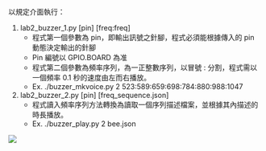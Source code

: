 以規定介面執行：

1. lab2_buzzer_1.py \[pin] [freq:freq]
   * 程式第一個參數為 pin，即輸出訊號之針腳，程式必須能根據傳入的 pin 動態決定輸出的針腳
   * Pin 編號以 GPIO.BOARD 為准
   * 程式第二個參數為頻率序列，為一正整數序列，以冒號 : 分割，程式需以一個頻率 0.1 秒的速度由左而右播放。
   * Ex. ./buzzer_mkvoice.py 2 523:589:659:698:784:880:988:1047
2. lab2_buzzer_2.py \[pin] [freq_sequence.json]
   * 程式讀入頻率序列方法轉換為讀取一個序列描述檔案，並根據其內描述的時長播放。
   * Ex. ./buzzer_play.py 2 bee.json



![](https://github.com/XiaMiLang/RespberryPi/blob/master/lab02/lab02_buzzer.png)